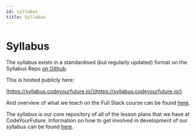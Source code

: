 ```yaml
---
id: syllabus
title: Syllabus
---
```


# Syllabus

The syllabus exists in a standardised \(but regularly updated\) format on the Syllabus Repo [on Github](https://github.com/CodeYourFuture/syllabus).

This is hosted publicly here:

[https://syllabus.codeyourfuture.io/](https://syllabus.codeyourfuture.io/)

And overview of what we teach on the Full Stack course can be found [here](https://syllabus.codeyourfuture.io/overview).

The syllabus is our core repository of all of the lesson plans that we have at CodeYourFuture. Information on how to get involved in development of our syllabus can be found [here](https://syllabus.codeyourfuture.io/contributing/overview).

